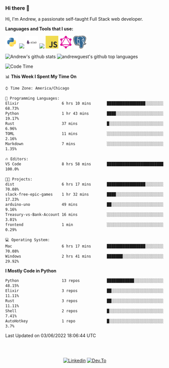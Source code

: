 ### Hi there 👋

Hi, I'm Andrew, a passionate self-taught Full Stack web developer.

**Languages and Tools that I use:**  

<code><img height="40" src="https://raw.githubusercontent.com/github/explore/80688e429a7d4ef2fca1e82350fe8e3517d3494d/topics/python/python.png"></code>
<code><img height="40" src="https://fastapi.tiangolo.com/img/logo-margin/logo-teal.png"></code>
<code><img height="40" src="https://raw.githubusercontent.com/github/explore/d106aa3f6fa091ab80ab5c8cf0d931baff3caaea/topics/elixir/elixir.png"></code>
<code><img height="40" src="https://img.stackshare.io/service/3262/-s9uoLIN.png"></code>
<code><img height="40" src="https://raw.githubusercontent.com/github/explore/80688e429a7d4ef2fca1e82350fe8e3517d3494d/topics/javascript/javascript.png"></code>
<code><img height="40" src="https://raw.githubusercontent.com/github/explore/5c058a388828bb5fde0bcafd4bc867b5bb3f26f3/topics/graphql/graphql.png"></code>
<code><img height="40" src="https://raw.githubusercontent.com/github/explore/80688e429a7d4ef2fca1e82350fe8e3517d3494d/topics/postgresql/postgresql.png"></code>

![Andrew's github stats](https://github-readme-stats.vercel.app/api?username=andrewguest&show_icons=true&theme=vue-dark&count_private=true)
<img height="180em" src="https://github-readme-stats.vercel.app/api/top-langs/?username=andrewguest&theme=vue-dark&layout=compact" alt="andrewguest's github top languages" />

<!--START_SECTION:waka-->
![Code Time](http://img.shields.io/badge/Code%20Time-1%2C121%20hrs%2053%20mins-blue)

📊 **This Week I Spent My Time On** 

```text
⌚︎ Time Zone: America/Chicago

💬 Programming Languages: 
Elixir                   6 hrs 10 mins       █████████████████░░░░░░░░   68.73% 
Python                   1 hr 43 mins        ████░░░░░░░░░░░░░░░░░░░░░   19.17% 
Rust                     37 mins             █░░░░░░░░░░░░░░░░░░░░░░░░   6.96% 
TOML                     11 mins             ░░░░░░░░░░░░░░░░░░░░░░░░░   2.16% 
Markdown                 7 mins              ░░░░░░░░░░░░░░░░░░░░░░░░░   1.35%

🔥 Editors: 
VS Code                  8 hrs 58 mins       █████████████████████████   100.0%

🐱‍💻 Projects: 
dist                     6 hrs 17 mins       █████████████████░░░░░░░░   70.08% 
slack-free-epic-games    1 hr 32 mins        ████░░░░░░░░░░░░░░░░░░░░░   17.23% 
arduino-uno              49 mins             ██░░░░░░░░░░░░░░░░░░░░░░░   9.16% 
Treasury-vs-Bank-Account 16 mins             ░░░░░░░░░░░░░░░░░░░░░░░░░   3.01% 
frontend                 1 min               ░░░░░░░░░░░░░░░░░░░░░░░░░   0.29%

💻 Operating System: 
Mac                      6 hrs 17 mins       █████████████████░░░░░░░░   70.08% 
Windows                  2 hrs 41 mins       ███████░░░░░░░░░░░░░░░░░░   29.92%

```

**I Mostly Code in Python** 

```text
Python                   13 repos            ████████████░░░░░░░░░░░░░   48.15% 
Elixir                   3 repos             ██░░░░░░░░░░░░░░░░░░░░░░░   11.11% 
Rust                     3 repos             ██░░░░░░░░░░░░░░░░░░░░░░░   11.11% 
Shell                    2 repos             █░░░░░░░░░░░░░░░░░░░░░░░░   7.41% 
AutoHotkey               1 repo              █░░░░░░░░░░░░░░░░░░░░░░░░   3.7%

```



 Last Updated on 03/06/2022 18:06:44 UTC
<!--END_SECTION:waka-->

<br><br>
<p align="center">
   <a href="https://www.linkedin.com/in/andrew-guest-a891759a" target="_blank"><img src="https://img.shields.io/badge/LinkedIn-0077B5?style=for-the-badge&logo=linkedin&logoColor=white" alt="Linkedin"></a>
  <a href="https://dev.to/aguest" target="_blank"><img src="https://img.shields.io/badge/Dev.to-0A0A0A?style=for-the-badge&logo=dev%2Eto&logoColor=white" alt="Dev.To"></a>
</p>
